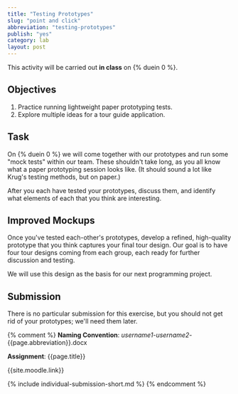 ```yaml
---
title: "Testing Prototypes"
slug: "point and click"
abbreviation: "testing-prototypes"
publish: "yes"
category: lab
layout: post
---
```


This activity will be carried out **in class** on {% duein 0 %}.

## Objectives

1. Practice running lightweight paper prototyping tests.
1. Explore multiple ideas for a tour guide application.

## Task

On {% duein 0 %} we will come together with our prototypes and run some "mock tests" within our team. These shouldn't take long, as you all know what a paper prototyping session looks like. (It should sound a lot like Krug's testing methods, but on paper.) 

After you each have tested your prototypes, discuss them, and identify what elements of each that you think are interesting. 

## Improved Mockups

Once you've tested each-other's prototypes, develop a refined, high-quality prototype that you think captures your final tour design. Our goal is to have four tour designs coming from each group, each ready for further discussion and testing.

We will use this design as the basis for our next programming project. 

## Submission

There is no particular submission for this exercise, but you should not get rid of your prototypes; we'll need them later.

{% comment %}
**Naming Convention**: *username1*-*username2*-{{page.abbreviation}}.docx

**Assignment**: {{page.title}}

{{site.moodle.link}}

{% include individual-submission-short.md %}
{% endcomment %}
